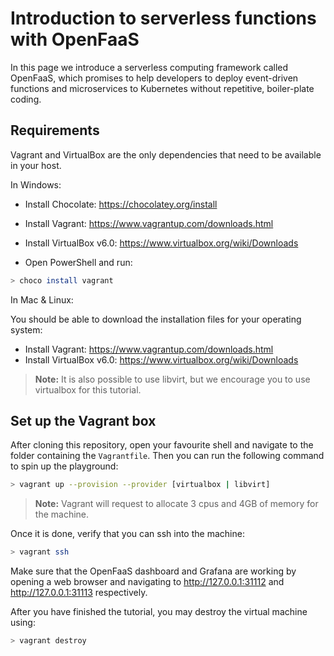 # Introduction to serverless functions with OpenFaaS

In this page we introduce a serverless computing framework called OpenFaaS, which promises to help developers to deploy event-driven functions and microservices to Kubernetes without repetitive, boiler-plate coding.

## Requirements
Vagrant and VirtualBox are the only dependencies that need to be available in your host.

In Windows:

- Install Chocolate: https://chocolatey.org/install
- Install Vagrant: https://www.vagrantup.com/downloads.html
- Install VirtualBox v6.0: https://www.virtualbox.org/wiki/Downloads

- Open PowerShell and run: 

```bash
> choco install vagrant
```

In Mac & Linux: 

You should be able to download the installation files for your operating system:

- Install Vagrant: https://www.vagrantup.com/downloads.html
- Install VirtualBox v6.0: https://www.virtualbox.org/wiki/Downloads

> **Note:** It is also possible to use libvirt, but we encourage you to use virtualbox for this tutorial.

## Set up the Vagrant box
After cloning this repository, open your favourite shell and navigate to the folder containing the `Vagrantfile`. Then you can run the following command to spin up the playground:

```bash
> vagrant up --provision --provider [virtualbox | libvirt]
```

> **Note:** Vagrant will request to allocate 3 cpus and 4GB of memory for the machine.

Once it is done, verify that you can ssh into the machine:

```bash
> vagrant ssh
```

Make sure that the OpenFaaS dashboard and Grafana are working by opening a web browser and navigating to http://127.0.0.1:31112 and http://127.0.0.1:31113 respectively.

After you have finished the tutorial, you may destroy the virtual machine using:
```bash
> vagrant destroy
```
